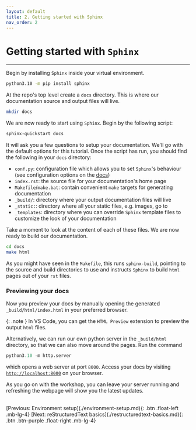 ```yaml
---
layout: default
title: 2. Getting started with Sphinx
nav_order: 2
---
```


# Getting started with `Sphinx`

---

Begin by installing `Sphinx` inside your virtual environment.

```sh
python3.10 -m pip install sphinx
```

At the repo's top level create a `docs` directory. This is where our documentation source and
output files will live.

```sh
mkdir docs
```

We are now ready to start using `Sphinx`. Begin by the following script:

```sh
sphinx-quickstart docs
```

It will ask you a few questions to setup your documentation. We'll go with the default options for
this tutorial. Once the script has run, you should find the following in your `docs` directory:

- `conf.py`: configuration file which allows you to set `Sphinx`'s behaviour (see configuration
  options on the [docs](https://www.sphinx-doc.org/en/master/usage/configuration.html))
- `index.rst`: the source file for your documentation's home page
- `Makefile`/`make.bat`: contain convenient `make` targets for generating documentation
- `_build/`: directory where your output documentation files will live
- `_static:`: directory where all your static files, e.g. images, go to
- `_templates`: directory where you can override `Sphinx` template files to customize the look of
  your documentation

Take a moment to look at the content of each of these files. We are now ready to build our
documentation.

```sh
cd docs
make html
```

As you might have seen in the `Makefile`, this runs `sphinx-build`, pointing to the source and
build directories to use and instructs `Sphinx` to build `html` pages out of your `rst` files.

### Previewing your docs

Now you preview your docs by manually opening the generated `_build/html/index.html` in your
preferred browser.

{: .note }
In VS Code, you can get the `HTML Preview` extension to preview the output `html` files.

Alternatively, we can run our own python server in the `_build/html` directory, so that we can also
move around the pages. Run the command

```py
python3.10 -m http.server
```

which opens a web server at port `8000`. Access your docs by visiting
[`http://localhost:8000`](http://localhost:8000) on your browser.

As you go on with the workshop, you can leave your server running and refreshing the webpage will
show you the latest updates.

<br />
[Previous: Environment setup](./environment-setup.md){: .btn .float-left .mb-lg-4}
[Next: reStructuredText basics](./restructuredtext-basics.md){: .btn .btn-purple .float-right .mb-lg-4}
<br />
